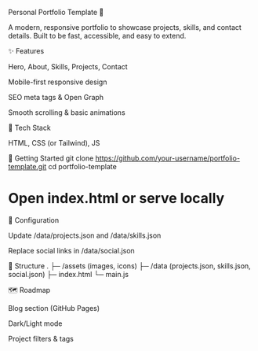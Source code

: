 Personal Portfolio Template 👤

A modern, responsive portfolio to showcase projects, skills, and contact details. Built to be fast, accessible, and easy to extend.

✨ Features

Hero, About, Skills, Projects, Contact

Mobile-first responsive design

SEO meta tags & Open Graph

Smooth scrolling & basic animations

🧰 Tech Stack

HTML, CSS (or Tailwind), JS

🚀 Getting Started
git clone https://github.com/your-username/portfolio-template.git
cd portfolio-template
# Open index.html or serve locally

🔧 Configuration

Update /data/projects.json and /data/skills.json

Replace social links in /data/social.json

📁 Structure
.
├─ /assets (images, icons)
├─ /data (projects.json, skills.json, social.json)
├─ index.html
└─ main.js

🗺️ Roadmap

 Blog section (GitHub Pages)

 Dark/Light mode

 Project filters & tags
